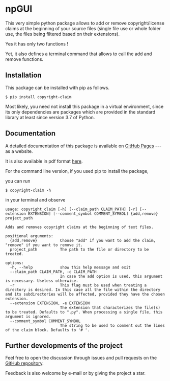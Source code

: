 # npGUI

This very simple python package allows to add or remove copyright/license claims at
the beginning of your  source files (single file use or whole folder use, the
files being filtered based on their extensions).

 Yes it has only two functions !


Yet, it also defines a terminal command that allows to call the add and remove functions.



## Installation
This package can be installed with pip as follows.

```
$ pip install copyright-claim
```

Most likely, you need not install this package in a virtual environment,
since its only dependencies are packages which are provided
in the standard library at least since version 3.7 of Python. 



## Documentation

A detailed documentation of this package is available on 
[GitHub Pages](https://completementgaga.github.io/copyright-claim/) --- as a website.

It is also available in pdf format
[here](https://github.com/completementgaga/npGUI/blob/master/sphinx/build/latex/npgui.pdf).

For the command line version, if you used pip to install the package,

you can run 
```
$ copyright-claim -h
```
in your terminal and observe
```
usage: copyright_claim [-h] [--claim_path CLAIM_PATH] [-r] [--extension EXTENSION] [--comment_symbol COMMENT_SYMBOL] {add,remove} project_path

Adds and removes copyright claims at the beginning of text files.

positional arguments:
  {add,remove}          Choose "add" if you want to add the claim, "remove" if you want to remove it.
  project_path          The path to the file or directory to be treated.

options:
  -h, --help            show this help message and exit
  --claim_path CLAIM_PATH, -c CLAIM_PATH
                        In case the add option is used, this argument is necessary. Useless otherwise.
  -r                    This flag must be used when treating a directory is desired. In this case all the file within the directory and its subdirectories will be affected, provided they have the chosen extension.
  --extension EXTENSION, -e EXTENSION
                        The extension that characterizes the file(s) to be treated. Defaults to ".py". When processing a single file, this argument is ignored.
  --comment_symbol COMMENT_SYMBOL
                        The string to be used to comment out the lines of the claim block. Defaults to '# '.
```



## Further developments of the project

Feel free to open the discussion through issues and pull requests on the [GitHub repository](https://github.com/completementgaga/copyright-claim).

Feedback is also welcome by e-mail or by giving the project a star.















